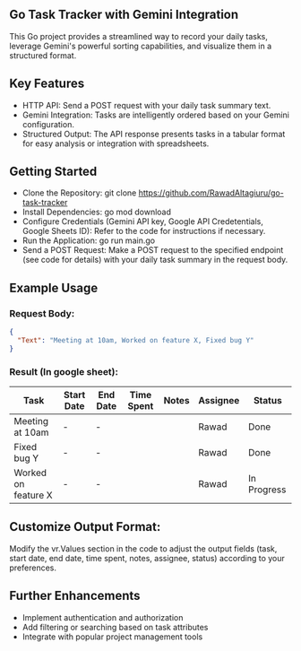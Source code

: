 ## Go Task Tracker with Gemini Integration
 This Go project provides a streamlined way to record your daily tasks, leverage Gemini's powerful sorting capabilities, and visualize them in a structured format.


## Key Features
* HTTP API: Send a POST request with your daily task summary text.
* Gemini Integration: Tasks are intelligently ordered based on your Gemini configuration.
* Structured Output: The API response presents tasks in a tabular format for easy analysis or integration with spreadsheets.

## Getting Started
* Clone the Repository: git clone https://github.com/RawadAltagiuru/go-task-tracker
* Install Dependencies: go mod download
* Configure Credentials (Gemini API key, Google API Credetentials, Google Sheets ID): Refer to the code for instructions if necessary.
* Run the Application: go run main.go
* Send a POST Request: Make a POST request to the specified endpoint (see code for details) with your daily task summary in the request body.

## Example Usage
### Request Body:

```json
{
  "Text": "Meeting at 10am, Worked on feature X, Fixed bug Y"
}
```

### Result (In google sheet):

| Task                 | Start Date | End Date | Time Spent | Notes | Assignee | Status |
|-----------------------|------------|----------|------------|-------|---------|---------|
| Meeting at 10am       | -          | -        |            |        | Rawad    | Done     |
| Fixed bug Y           | -          | -        |            |        | Rawad    | Done     |
| Worked on feature X   | -          | -        |            |        | Rawad    | In Progress|

## Customize Output Format:

Modify the vr.Values section in the code to adjust the output fields (task, start date, end date, time spent, notes, assignee, status) according to your preferences.

## Further Enhancements
* Implement authentication and authorization
* Add filtering or searching based on task attributes
* Integrate with popular project management tools
